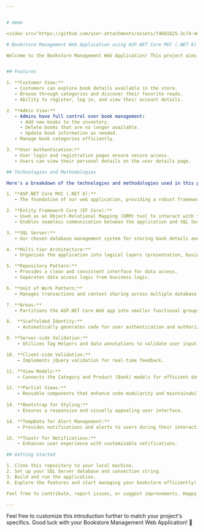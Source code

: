 ```yaml
---


# demo

<video src="https://github.com/user-attachments/assets/f4681b25-3c74-4d3a-a3a6-a9a4ccac4fb2" controls></video>

# Bookstore Management Web Application using ASP.NET Core MVC (.NET 8)

Welcome to the Bookstore Management Web Application! This project aims to provide an efficient and user-friendly platform for managing books and categories within a bookstore. Whether you're an admin overseeing book details or a customer exploring available titles, this application has you covered. Below, you'll find an introduction to the key features, technologies, and methodologies utilized in this project.


## Features

1. **Customer View:**
   - Customers can explore book details available in the store.
   - Browse through categories and discover their favorite reads.
   - Ability to register, log in, and view their account details.

2. **Admin View:**
   - Admins have full control over book management:
     - Add new books to the inventory.
     - Delete books that are no longer available.
     - Update book information as needed.
   - Manage book categories efficiently.

3. **User Authentication:**
   - User login and registration pages ensure secure access.
   - Users can view their personal details on the user details page.

## Technologies and Methodologies

Here's a breakdown of the technologies and methodologies used in this project:

1. **ASP.NET Core MVC (.NET 8):**
   - The foundation of our web application, providing a robust framework for building dynamic web pages.

2. **Entity Framework Core (EF Core):**
   - Used as an Object-Relational Mapping (ORM) tool to interact with the database.
   - Enables seamless communication between the application and SQL Server.

3. **SQL Server:**
   - Our chosen database management system for storing book details and user data.

4. **Multi-tier Architecture:**
   - Organizes the application into logical layers (presentation, business logic, data access) for better maintainability and scalability.

5. **Repository Pattern:**
   - Provides a clean and consistent interface for data access.
   - Separates data access logic from business logic.

6. **Unit of Work Pattern:**
   - Manages transactions and context sharing across multiple database operations.

7. **Areas:**
   - Partitions the ASP.NET Core Web app into smaller functional groups (e.g., admin, customer).

8.  **Scaffolded Identity:**
    - Automatically generates code for user authentication and authorization features.

9. **Server-side Validation:**
    - Utilizes Tag Helpers and data annotations to validate user input.

10. **Client-side Validation:**
    - Implements jQuery validation for real-time feedback.

11. **View Models:**
    - Connects the Category and Product (Book) models for efficient data representation.

12. **Partial Views:**
    - Reusable components that enhance code modularity and maintainability.
 
14. **Bootstrap for Styling:**
    - Ensures a responsive and visually appealing user interface.

14. **TempData for Alert Management:**
    - Provides notifications and alerts to users during their interactions with the application.

15. **Toastr for Notifications:**
    - Enhances user experience with customizable notifications.

## Getting Started

1. Clone this repository to your local machine.
2. Set up your SQL Server database and connection string.
3. Build and run the application.
4. Explore the features and start managing your bookstore efficiently!

Feel free to contribute, report issues, or suggest improvements. Happy coding! 📚🌟

---
```


Feel free to customize this introduction further to match your project's specifics. Good luck with your Bookstore Management Web Application! 🚀
